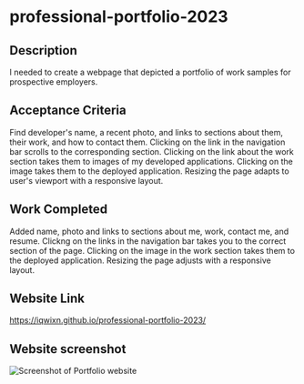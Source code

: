 # professional-portfolio-2023

## Description

I needed to create a webpage that depicted a portfolio of work samples for prospective employers.

## Acceptance Criteria

Find developer's name, a recent photo, and links to sections about them, their work, and how to contact them.
Clicking on the link in the navigation bar scrolls to the corresponding section.
Clicking on the link about the work section takes them to images of my developed applications.
Clicking on the image takes them to the deployed application.
Resizing the page adapts to user's viewport with a responsive layout.

## Work Completed

Added name, photo and links to sections about me, work, contact me, and resume.
Clickng on the links in the navigation bar takes you to the correct section of the page.
Clicking on the image in the work section takes them to the deployed application.
Resizing the page adjusts with a responsive layout.

## Website Link

https://iqwixn.github.io/professional-portfolio-2023/

## Website screenshot

![Screenshot of Portfolio website](assets/images/portfolio-website-screenshot.png)